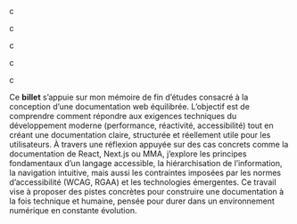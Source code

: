 c

c

c

c

c

Ce **billet** s’appuie sur mon mémoire de fin d’études consacré à la conception d’une documentation web équilibrée. L’objectif est de comprendre comment répondre aux exigences techniques du développement moderne (performance, réactivité, accessibilité) tout en créant une documentation claire, structurée et réellement utile pour les utilisateurs. À travers une réflexion appuyée sur des cas concrets comme la documentation de React, Next.js ou MMA, j’explore les principes fondamentaux d’un langage accessible, la hiérarchisation de l’information, la navigation intuitive, mais aussi les contraintes imposées par les normes d’accessibilité (WCAG, RGAA) et les technologies émergentes. Ce travail vise à proposer des pistes concrètes pour construire une documentation à la fois technique et humaine, pensée pour durer dans un environnement numérique en constante évolution.
